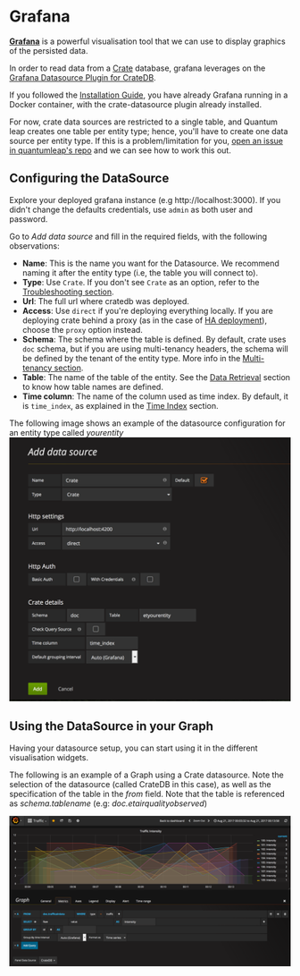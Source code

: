 # Grafana

[**Grafana**](https://grafana.com/) is a powerful visualisation tool that we
can use to display graphics of the persisted data.

In order to read data from a [Crate](./crate.md) database, grafana leverages on
the [Grafana Datasource Plugin for CrateDB](https://grafana.com/plugins/crate-datasource).

If you followed the [Installation Guide](./index.md), you have already Grafana
running in a Docker container, with the crate-datasource plugin already
installed.

For now, crate data sources are restricted to a single table, and Quantum leap
creates one table per entity type; hence, you'll have to create one data source
per entity type. If this is a problem/limitation for you, [open an issue in
quantumleap's repo](https://github.com/smartsdk/ngsi-timeseries-api/issues)
and we can see how to work this out.

## Configuring the DataSource

Explore your deployed grafana instance (e.g http://localhost:3000). If you
didn't change the defaults credentials, use `admin` as both user and password.

Go to *Add data source* and fill in the required fields, with the following
observations:

- **Name**: This is the name you want for the Datasource. We recommend naming
it after the entity type (i.e, the table you will connect to).
- **Type**: Use `Crate`. If you don't see `Crate` as an option, refer to the
[Troubleshooting section](../user/troubleshooting.md).
- **Url**: The full url where cratedb was deployed.
- **Access**: Use `direct` if you're deploying everything locally. If you are
deploying crate behind a proxy (as in the case of [HA deployment](./index.md)),
choose the `proxy` option instead.
- **Schema**: The schema where the table is defined. By default, crate uses
`doc` schema, but if you are using multi-tenancy headers, the schema will be
defined by the tenant of the entity type. More info in the
[Multi-tenancy section](../user/index.md#multi-tenancy).
- **Table**: The name of the table of the entity. See the [Data Retrieval](../user/index.md#data-retrieval) section to know how table names are
defined.
- **Time column**: The name of the column used as time index. By default, it is `time_index`, as explained in the [Time Index](../user/index.md##data-retrieval)
 section.

The following image shows an example of the datasource configuration for an
entity type called *yourentity*
![alt text](../rsrc/crate_datasource.png "Configuring the DataSource")

## Using the DataSource in your Graph

Having your datasource setup, you can start using it in the different
visualisation widgets.

The following is an example of a Graph using a Crate datasource. Note the
selection of the datasource (called CrateDB in this case), as well as the
specification of the table in the *from* field. Note that the table is
referenced as *schema.tablename* (e.g: *doc.etairqualityobserved*)

![alt text](../rsrc/graph_example.png "Using the DataSource in your Graph")
